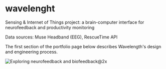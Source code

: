 # wavelenght
Sensing &amp; Internet of Things project: a brain-computer interface for neurofeedback and productivity monitoring

Data sources: Muse Headband (EEG), RescueTime API

The first section of the portfolio page below describes Wavelength's design and engineering process.

![Exploring neurofeedback and biofeedback@2x](https://user-images.githubusercontent.com/32871846/117657691-c5b0ba80-b191-11eb-8a31-70d952fe3c86.png)
